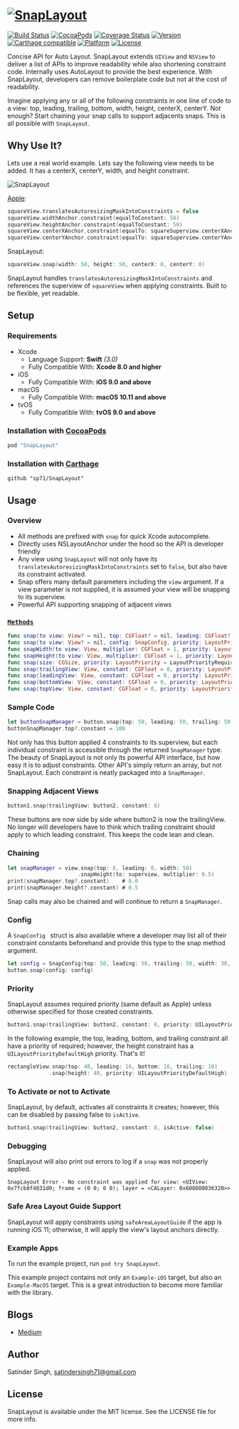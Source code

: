 # [![SnapLayout](https://github.com/sp71/SnapLayout/blob/master/Assets/snapLayout.png?raw=true)](#)
[![Build Status](https://travis-ci.org/sp71/SnapLayout.svg?branch=master)](https://travis-ci.org/sp71/SnapLayout)
[![CocoaPods](https://img.shields.io/cocoapods/metrics/doc-percent/SnapLayout.svg)](http://cocoadocs.org/docsets/SnapLayout)
[![Coverage Status](https://coveralls.io/repos/github/sp71/SnapLayout/badge.svg)](https://coveralls.io/github/sp71/SnapLayout)
[![Version](https://img.shields.io/cocoapods/v/SnapLayout.svg?style=flat)](http://cocoapods.org/pods/SnapLayout)
[![Carthage compatible](https://img.shields.io/badge/Carthage-compatible-4BC51D.svg?style=flat)](https://github.com/Carthage/Carthage)
[![Platform](https://img.shields.io/cocoapods/p/SnapLayout.svg?style=flat)](http://cocoapods.org/pods/SnapLayout)
[![License](https://img.shields.io/cocoapods/l/SnapLayout.svg?style=flat)](https://github.com/sp71/SnapLayout/blob/master/LICENSE)

Concise API for Auto Layout. SnapLayout extends `UIView` and `NSView` to deliver a list of APIs to improve readability while also shortening constraint code. Internally uses AutoLayout to provide the best experience. With SnapLayout, developers can remove boilerplate code but not at the cost of readability.

Imagine applying any or all of the following constraints in one line of code to a view: top, leading, trailing, bottom, width, height, centerX, centerY. Not enough? Start chaining your snap calls to support adjacents snaps. This is all possible with `SnapLayout`.

## Why Use It?
Lets use a real world example. Lets say the following view needs to be added. It has a centerX, centerY, width, and height constraint.
 
![SnapLayout](https://github.com/sp71/SnapLayout/blob/master/Assets/exampleView.png?raw=true)

[Apple](https://developer.apple.com/reference/uikit/nslayoutanchor):

```swift
squareView.translatesAutoresizingMaskIntoConstraints = false
squareView.widthAnchor.constraint(equalToConstant: 50)
squareView.heightAnchor.constraint(equalToConstant: 50)
squareView.centerXAnchor.constraint(equalTo: squareSuperview.centerXAnchor, constant: 0)
squareView.centerYAnchor.constraint(equalTo: squareSuperview.centerYAnchor, constant: 0)
```

SnapLayout:

```swift
squareView.snap(width: 50, height: 50, centerX: 0, centerY: 0)
```
SnapLayout handles `translatesAutoresizingMaskIntoConstraints` and references the superview of `squareView` when applying constraints. Built to be flexible, yet readable.

## Setup
### Requirements
* Xcode
  * Language Support: **Swift** *(3.0)*
  * Fully Compatible With: **Xcode 8.0 and higher**
* iOS
  * Fully Compatible With: **iOS 9.0 and above**
* macOS
  * Fully Compatible With: **macOS 10.11 and above**
* tvOS
  * Fully Compatible With: **tvOS 9.0 and above**

### Installation with [CocoaPods](http://cocoapods.org)

```ruby
pod "SnapLayout"
```

### Installation with [Carthage](https://github.com/Carthage/Carthage)
```
github "sp71/SnapLayout"
```

## Usage

### Overview 

* All methods are prefixed with `snap` for quick Xcode autocomplete.
* Directly uses NSLayoutAnchor under the hood so the API is developer friendly
* Any view using `SnapLayout` will not only have its `translatesAutoresizingMaskIntoConstraints` set to `false`, but also have its constraint activated.
* Snap offers many default parameters including the `view` argument. If a view parameter is not supplied, it is assumed your view will be snapping to its superview.
* Powerful API supporting snapping of adjacent views


### [`Methods`](SnapLayout/Classes/SnapLayout.swift)
```swift
func snap(to view: View? = nil, top: CGFloat? = nil, leading: CGFloat? = nil, bottom: CGFloat? = nil, trailing: CGFloat? = nil, width: CGFloat? = nil, height: CGFloat? = nil, centerX: CGFloat? = nil, centerY: CGFloat? = nil, priority: LayoutPriority = LayoutPriorityRequired, isActive: Bool = true) -> SnapManager
func snap(to view: View? = nil, config: SnapConfig, priority: LayoutPriority = LayoutPriorityRequired, isActive: Bool = true) -> SnapManager
func snapWidth(to view: View, multiplier: CGFloat = 1, priority: LayoutPriority = LayoutPriorityRequired, isActive: Bool = true) -> SnapManager
func snapHeight(to view: View, multiplier: CGFloat = 1, priority: LayoutPriority = LayoutPriorityRequired, isActive: Bool = true) -> SnapManager
func snap(size: CGSize, priority: LayoutPriority = LayoutPriorityRequired, isActive: Bool = true) -> SnapManager
func snap(trailingView: View, constant: CGFloat = 0, priority: LayoutPriority = LayoutPriorityRequired, isActive: Bool = true) -> SnapManager
func snap(leadingView: View, constant: CGFloat = 0, priority: LayoutPriority = LayoutPriorityRequired, isActive: Bool = true) -> SnapManager
func snap(bottomView: View, constant: CGFloat = 0, priority: LayoutPriority = LayoutPriorityRequired, isActive: Bool = true) -> SnapManager
func snap(topView: View, constant: CGFloat = 0, priority: LayoutPriority = LayoutPriorityRequired, isActive: Bool = true) -> SnapManager
```

### Sample Code

```swift
let buttonSnapManager = button.snap(top: 50, leading: 50, trailing: 50, width: 30)
buttonSnapManager.top?.constant = 100
```
Not only has this button applied 4 constraints to its superview, but each individual constraint is accessible through the returned `SnapManager` type. The beauty of SnapLayout is not only its powerful API interface, but how easy it is to adjust constraints. Other API's simply return an array, but not SnapLayout. Each constraint is neatly packaged into a `SnapManager`.

### Snapping Adjacent Views
```swift
button1.snap(trailingView: button2, constant: 8)
```
These buttons are now side by side where button2 is now the trailingView. No longer will developers have to think which trailing constraint should apply to which leading constraint. This keeps the code lean and clean.

### Chaining
```swift
let snapManager = view.snap(top: 8, leading: 8, width: 50)
                      .snapHeight(to: superview, multiplier: 0.5)
print(snapManager.top?.constant)    # 8.0
print(snapManager.height?.constant) # 0.5
```
Snap calls may also be chained and will continue to return a `SnapManager`.
### Config
A `SnapConfig ` struct is also available where a developer may list all of their constraint constants beforehand and provide this type to the snap method argument.

```swift
let config = SnapConfig(top: 50, leading: 50, trailing: 50, width: 30, centerX: 0)
button.snap(config: config)
```

### Priority
SnapLayout assumes required priority (same default as Apple) unless otherwise specified for those created constraints.

```swift
button1.snap(trailingView: button2, constant: 8, priority: UILayoutPriorityDefaultLow)
```

In the following example, the top, leading, bottom, and trailing constraint all have a priority of required; however, the height constraint has a `UILayoutPriorityDefaultHigh` priority. That's it!

```swift
rectangleView.snap(top: 48, leading: 16, bottom: 16, trailing: 16)
             .snap(height: 40, priority: UILayoutPriorityDefaultHigh)
```

### To Activate or not to Activate
SnapLayout, by default, activates all constraints it creates; however, this can be disabled by passing false to `isActive`.

```swift
button1.snap(trailingView: button2, constant: 8, isActive: false)
```

### Debugging
SnapLayout will also print out errors to log if a `snap` was not properly applied.

```
SnapLayout Error - No constraint was applied for view: <UIView: 0x7fcb8f4031d0; frame = (0 0; 0 0); layer = <CALayer: 0x608000036320>>
```

### Safe Area Layout Guide Support
SnapLayout will apply constraints using `safeAreaLayoutGuide` if the app is running iOS 11; otherwise, it will apply the view's layout anchors directly.

### Example Apps

To run the example project, run `pod try SnapLayout`.

This example project contains not only an `Example-iOS` target, but also an `Example-MacOS` target. This is a great introduction to become more familiar with the library.

## Blogs
- [Medium](https://medium.com/@satindersingh71/snaplayout-5758417ee9a0)

## Author

Satinder Singh, satindersingh71@gmail.com

## License

SnapLayout is available under the MIT license. See the LICENSE file for more info.
